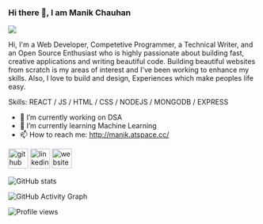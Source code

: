 ### Hi there 👋, I am Manik Chauhan
![](https://media.giphy.com/media/du3J3cXyzhj75IOgvA/giphy.gif?cid=ecf05e47ktjftbh4vib1vcyyu8rr2q0gokg6vh7kg9qff6zg&rid=giphy.gif&ct=g)

Hi, I'm a Web Developer, Competetive Programmer, a Technical Writer, and an Open Source Enthusiast who is highly passionate about building fast, creative applications and writing beautiful code. Building beautiful websites from scratch is my areas of interest and I've been working to enhance my skills.
Also, I love to build and design, Experiences which make peoples life easy.

Skills: REACT / JS / HTML / CSS / NODEJS / MONGODB / EXPRESS

- 🔭 I’m currently working on DSA 
- 🌱 I’m currently learning Machine Learning 
- 📫 How to reach me: http://manik.atspace.cc/ 


[<img src='https://cdn.jsdelivr.net/npm/simple-icons@3.0.1/icons/github.svg' alt='github' height='40'>](https://github.com/Manik-Chauhan)  [<img src='https://cdn.jsdelivr.net/npm/simple-icons@3.0.1/icons/linkedin.svg' alt='linkedin' height='40'>](https://www.linkedin.com/in/https://www.linkedin.com/in/chauhan-manik//)  [<img src='https://cdn.jsdelivr.net/npm/simple-icons@3.0.1/icons/icloud.svg' alt='website' height='40'>](http://manik.atspace.cc/)  

![GitHub stats](https://github-readme-stats.vercel.app/api?username=Manik-Chauhan&show_icons=true)  

![GitHub Activity Graph](https://activity-graph.herokuapp.com/graph?username=Manik-Chauhan)  

![Profile views](https://gpvc.arturio.dev/Manik-Chauhan)  
